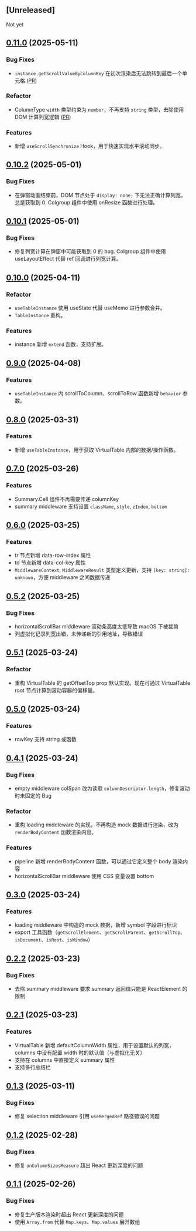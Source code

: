 ## [Unreleased]

Not yet

## [0.11.0](https://github.com/Y-Hui/virtualize/compare/v0.10.2...v0.11.0) (2025-05-11)
### Bug Fixes
- `instance.getScrollValueByColumnKey` 在初次渲染后无法跳转到最后一个单元格 ([PR](https://github.com/Y-Hui/virtualize/pull/1))

### Refactor
- ColumnType `width` 类型约束为 `number`，不再支持 `string` 类型，去除使用 DOM 计算列宽逻辑 ([PR](https://github.com/Y-Hui/virtualize/pull/1))

### Features
- 新增 `useScrollSynchronize` Hook，用于快速实现水平滚动同步。

## [0.10.2](https://github.com/Y-Hui/virtualize/compare/v0.10.1...v0.10.2) (2025-05-01)
### Bug Fixes
- 在弹窗动画结束前，DOM 节点处于 `display: none;` 下无法正确计算列宽，总是获取到 0. Colgroup 组件中使用 onResize 函数进行处理。

## [0.10.1](https://github.com/Y-Hui/virtualize/compare/v0.10.0...v0.10.1) (2025-05-01)
### Bug Fixes
- 修复列宽计算在弹窗中可能获取到 0 的 bug. Colgroup 组件中使用 useLayoutEffect 代替 ref 回调进行列宽计算。

## [0.10.0](https://github.com/Y-Hui/virtualize/compare/v0.9.0...v0.10.0) (2025-04-11)
### Refactor
- `useTableInstance` 使用 useState 代替 useMemo 进行参数合并。
- `TableInstance` 重构。

### Features
- instance 新增 `extend` 函数，支持扩展。

## [0.9.0](https://github.com/Y-Hui/virtualize/compare/v0.8.0...v0.9.0) (2025-04-08)
### Features
- `useTableInstance` 内 scrollToColumn、scrollToRow 函数新增 `behavior` 参数。

## [0.8.0](https://github.com/Y-Hui/virtualize/compare/v0.7.0...v0.8.0) (2025-03-31)
### Features
- 新增 `useTableInstance`，用于获取 VirtualTable 内部的数据/操作函数。

## [0.7.0](https://github.com/Y-Hui/virtualize/compare/v0.6.0...v0.7.0) (2025-03-26)
### Features
- Summary.Cell 组件不再需要传递 columnKey
- summary middleware 支持设置 `className`, `style`, `zIndex`, `bottom`

## [0.6.0](https://github.com/Y-Hui/virtualize/compare/v0.5.2...v0.6.0) (2025-03-25)
### Features
- tr 节点新增 data-row-index 属性
- td 节点新增 data-col-key 属性
- `MiddlewareContext`, `MiddlewareResult` 类型定义更新，支持 `[key: string]: unknown`，方便 middleware 之间数据传递

## [0.5.2](https://github.com/Y-Hui/virtualize/compare/v0.5.1...v0.5.2) (2025-03-25)
### Bug Fixes
- horizontalScrollBar middleware 滚动条高度太低导致 macOS 下被裁剪
- 列虚拟化记录列宽出错，未传递新的引用地址，导致错误

## [0.5.1](https://github.com/Y-Hui/virtualize/compare/v0.5.0...v0.5.1) (2025-03-24)
### Refactor
- 重构 VirtualTable 的 getOffsetTop prop 默认实现。现在可通过 VirtualTable root 节点计算到滚动容器的偏移量。

## [0.5.0](https://github.com/Y-Hui/virtualize/compare/v0.4.1...v0.5.0) (2025-03-24)
### Features
- rowKey 支持 string 或函数

## [0.4.1](https://github.com/Y-Hui/virtualize/compare/v0.3.0...v0.4.1) (2025-03-24)
### Bug Fixes
- empty middleware colSpan 改为读取 `columnDescriptor.length`，修复滚动时未固定的 Bug

### Refactor
- 重构 loading middleware 的实现，不再构造 mock 数据进行渲染，改为 `renderBodyContent` 函数渲染内容。

### Features
- pipeline 新增 renderBodyContent 函数，可以通过它定义整个 body 渲染内容
- horizontalScrollBar middleware 使用 CSS 变量设置 bottom

## [0.3.0](https://github.com/Y-Hui/virtualize/compare/v0.2.2...v0.3.0) (2025-03-24)
### Features
- loading middleware 中构造的 mock 数据，新增 symbol 字段进行标识
- export 工具函数（`getScrollElement`、`getScrollParent`、`getScrollTop`、`isDocument`、`isRoot`、`isWindow`）

## [0.2.2](https://github.com/Y-Hui/virtualize/compare/v0.2.1...v0.2.2) (2025-03-23)
### Bug Fixes
- 去除 summary middleware 要求 summary 返回值只能是 ReactElement 的限制

## [0.2.1](https://github.com/Y-Hui/virtualize/compare/v0.1.3...v0.2.1) (2025-03-23)
### Features
- VirtualTable 新增 defaultColumnWidth 属性，用于设置默认的列宽，columns 中没有配置 width 时的默认值（与虚拟化无关）
- 支持在 columns 中直接定义 summary 属性
- 支持多行总结栏

## [0.1.3](https://github.com/Y-Hui/virtualize/compare/v0.1.2...v0.1.3) (2025-03-11)
### Bug Fixes
- 修复 selection middleware 引用 `useMergedRef` 路径错误的问题

## [0.1.2](https://github.com/Y-Hui/virtualize/compare/v0.1.1...v0.1.2) (2025-02-28)
### Bug Fixes
- 修复 `onColumnSizesMeasure` 超出 React 更新深度的问题

## [0.1.1](https://github.com/Y-Hui/virtualize/compare/v0.1.0...v0.1.1) (2025-02-26)
### Bug Fixes
- 修复生产版本渲染时超出 React 更新深度的问题
- 使用 `Array.from` 代替 `Map.keys`、`Map.values` 展开数组

